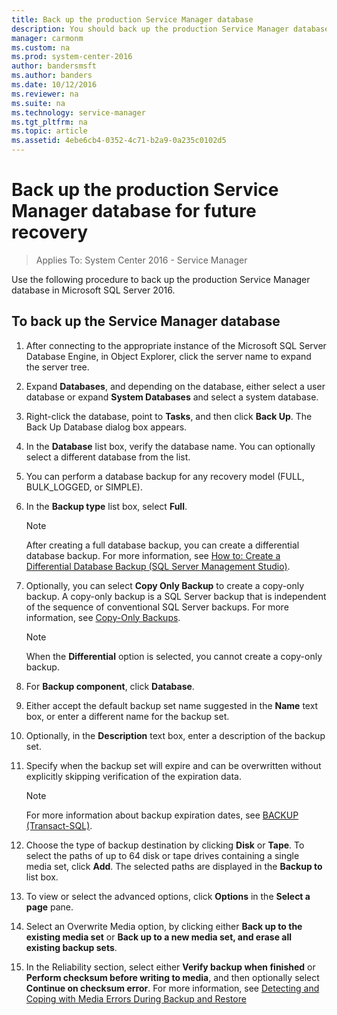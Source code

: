```yaml
---
title: Back up the production Service Manager database
description: You should back up the production Service Manager database to help you recover it in the future.
manager: carmonm
ms.custom: na
ms.prod: system-center-2016
author: bandersmsft
ms.author: banders
ms.date: 10/12/2016
ms.reviewer: na
ms.suite: na
ms.technology: service-manager
ms.tgt_pltfrm: na
ms.topic: article
ms.assetid: 4ebe6cb4-0352-4c71-b2a9-0a235c0102d5
---
```


# Back up the production Service Manager database for future recovery

> Applies To: System Center 2016 - Service Manager

Use the following procedure to back up the production Service Manager database in Microsoft SQL Server 2016.

## To back up the Service Manager database

1. After connecting to the appropriate instance of the Microsoft SQL Server Database Engine, in Object Explorer, click the server name to expand the server tree.

2. Expand **Databases**, and depending on the database, either select a user database or expand **System Databases** and select a system database.

3. Right-click the database, point to **Tasks**, and then click **Back Up**. The Back Up Database dialog box appears.

4. In the **Database** list box, verify the database name. You can optionally select a different database from the list.

5. You can perform a database backup for any recovery model (FULL, BULK_LOGGED, or SIMPLE).

6. In the **Backup type** list box, select **Full**.

    > [!NOTE]
    > After creating a full database backup, you can create a differential database backup. For more information, see [How to: Create a Differential Database Backup (SQL Server Management Studio)](http://go.microsoft.com/fwlink/p/?LinkId=134470).

7. Optionally, you can select **Copy Only Backup** to create a copy-only backup. A copy-only backup is a SQL Server backup that is independent of the sequence of conventional SQL Server backups. For more information, see [Copy-Only Backups](http://go.microsoft.com/fwlink/p/?LinkId=236002).

    > [!NOTE]
    > When the **Differential** option is selected, you cannot create a copy-only backup.

8. For **Backup component**, click **Database**.

9. Either accept the default backup set name suggested in the **Name** text box, or enter a different name for the backup set.

10. Optionally, in the **Description** text box, enter a description of the backup set.

11. Specify when the backup set will expire and can be overwritten without explicitly skipping verification of the expiration data.

    > [!NOTE]
    > For more information about backup expiration dates, see [BACKUP (Transact-SQL)](http://go.microsoft.com/fwlink/p/?LinkId=134324).

12. Choose the type of backup destination by clicking **Disk** or **Tape**. To select the paths of up to 64 disk or tape drives containing a single media set, click **Add**. The selected paths are displayed in the **Backup to** list box.

13. To view or select the advanced options, click **Options** in the **Select a page** pane.

14. Select an Overwrite Media option, by clicking either **Back up to the existing media set** or **Back up to a new media set, and erase all existing backup sets**.

15. In the Reliability section, select either **Verify backup when finished** or **Perform checksum before writing to media**, and then optionally select **Continue on checksum error**. For more information, see [Detecting and Coping with Media Errors During Backup and Restore](http://go.microsoft.com/fwlink/p/?LinkId=236004)
